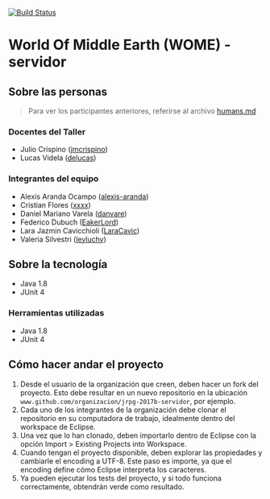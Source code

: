 [![Build Status](https://travis-ci.org/XXX/jrpg-2017b-servidor.svg?branch=master)](https://travis-ci.org/XXX/jrpg-2017b-servidor)
# World Of Middle Earth (WOME) - servidor

## Sobre las personas

> Para ver los participantes anteriores, referirse al archivo [humans.md](humans.md)

### Docentes del Taller

* Julio Crispino ([jmcrispino](https://github.com/jmcrispino))
* Lucas Videla ([delucas](https://github.com/delucas))

### Integrantes del equipo

* Alexis Aranda Ocampo ([alexis-aranda](https://github.com/alexis-aranda))
* Cristian Flores ([xxxx](https://github.com/xxxx))
* Daniel Mariano Varela ([danvare](https://github.com/danvare))
* Federico Dubuch ([EakerLord](https://github.com/EakerLord))
* Lara Jazmin Cavicchioli ([LaraCavic](https://github.com/LaraCavic))
* Valeria Silvestri ([leyluchy](https://github.com/leyluchy))

## Sobre la tecnología
* Java 1.8
* JUnit 4


### Herramientas utilizadas

* Java 1.8
* JUnit 4

## Cómo hacer andar el proyecto

1. Desde el usuario de la organización que creen, deben hacer un fork del proyecto. Esto debe resultar en un nuevo repositorio en la ubicación `www.github.com/organizacion/jrpg-2017b-servidor`, por ejemplo.
2. Cada uno de los integrantes de la organización debe clonar el repositorio en su computadora de trabajo, idealmente dentro del workspace de Eclipse.
3. Una vez que lo han clonado, deben importarlo dentro de Eclipse con la opción Import > Existing Projects into Workspace.
4. Cuando tengan el proyecto disponible, deben explorar las propiedades y cambiarle el encoding a UTF-8. Este paso es importe, ya que el encoding define cómo Eclipse interpreta los caracteres.
5. Ya pueden ejecutar los tests del proyecto, y si todo funciona correctamente, obtendrán verde como resultado.
